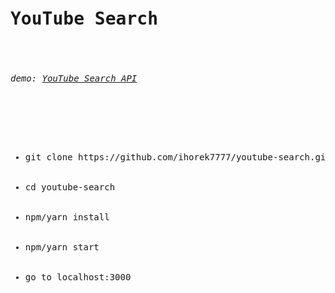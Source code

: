 <pre>
<h1>YouTube Search</h1>

<h6>demo: <a href="https://ihorek7777.github.io/youtube-search">YouTube Search API</a></h6>
  <ul>
    <li>git clone https://github.com/ihorek7777/youtube-search.git</li>
    <li>cd youtube-search</li>
    <li>npm/yarn install</li>
    <li>npm/yarn start</li>
    <li>go to localhost:3000</li>
  </ul>
</pre>


